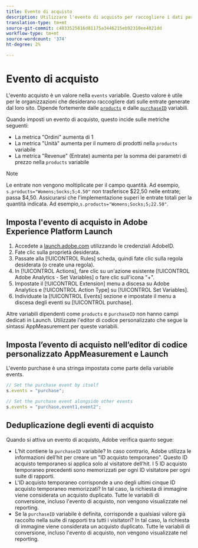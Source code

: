 ```yaml
---
title: Evento di acquisto
description: Utilizzare l'evento di acquisto per raccogliere i dati per le metriche 'Ordini', 'Unità' e 'Entrate'.
translation-type: tm+mt
source-git-commit: c4833525816d81175a3446215eb92310ee4021dd
workflow-type: tm+mt
source-wordcount: '374'
ht-degree: 2%

---
```



# Evento di acquisto

L&#39;evento acquisto è un valore nella `events` variabile. Questo valore è utile per le organizzazioni che desiderano raccogliere dati sulle entrate generate dal loro sito. Dipende fortemente dalle [`products`](../products.md) e dalle [`purchaseID`](../purchaseid.md) variabili.

Quando imposti un evento di acquisto, questo incide sulle metriche seguenti:

* La metrica &quot;Ordini&quot; aumenta di 1
* La metrica &quot;Unità&quot; aumenta per il numero di prodotti nella `products` variabile
* La metrica &quot;Revenue&quot; (Entrate) aumenta per la somma dei parametri di prezzo nella `products` variabile

>[!NOTE]
>
>Le entrate non vengono moltiplicate per il campo quantità. Ad esempio, `s.products="Womens;Socks;5;4.50"` non trasferisce $22,50 nelle entrate; passa $4,50. Assicurarsi che l&#39;implementazione superi le entrate totali per la quantità indicata. Ad esempio,`s.products="Womens;Socks;5;22.50"`.

## Imposta l&#39;evento di acquisto in  Adobe Experience Platform Launch

1. Accedete a [launch.adobe.com](https://launch.adobe.com) utilizzando le credenziali AdobeID.
2. Fate clic sulla proprietà desiderata.
3. Passate alla [!UICONTROL Rules] scheda, quindi fate clic sulla regola desiderata (o create una regola).
4. In [!UICONTROL Actions], fare clic su un&#39;azione esistente [!UICONTROL Adobe Analytics - Set Variables] o fare clic sull&#39;icona &quot;+&quot;.
5. Impostate il [!UICONTROL Extension] menu a discesa su Adobe  Analytics e [!UICONTROL Action Type] su [!UICONTROL Set Variables].
6. Individuate la [!UICONTROL Events] sezione e impostate il menu a discesa degli eventi su [!UICONTROL purchase].

Altre variabili dipendenti come `products` e `purchaseID` non hanno campi dedicati in Launch. Utilizzate l&#39;editor di codice personalizzato che segue la sintassi AppMeasurement per queste variabili.

## Imposta l’evento di acquisto nell’editor di codice personalizzato AppMeasurement e Launch

L&#39;evento purchase è una stringa impostata come parte della variabile events.

```js
// Set the purchase event by itself
s.events = "purchase";

// Set the purchase event alongside other events
s.events = "purchase,event1,event2";
```

## Deduplicazione degli eventi di acquisto

Quando si attiva un evento di acquisto, Adobe verifica quanto segue:

* L’hit contiene la `purchaseID` variabile? In caso contrario, Adobe utilizza le informazioni dell’hit per creare un &quot;ID acquisto temporaneo&quot;. Questo ID acquisto temporaneo si applica solo al visitatore dell’hit. I 5 ID acquisto temporaneo precedenti sono memorizzati per ogni ID visitatore per ogni suite di rapporti.
* L&#39;ID acquisto temporaneo corrisponde a uno degli ultimi cinque ID acquisto temporaneo memorizzati? In tal caso, la richiesta di immagine viene considerata un acquisto duplicato. Tutte le variabili di conversione, incluso l&#39;evento di acquisto, non vengono visualizzate nel reporting.
* Se la `purchaseID` variabile è definita, corrisponde a qualsiasi valore già raccolto nella suite di rapporti tra tutti i visitatori? In tal caso, la richiesta di immagine viene considerata un acquisto duplicato. Tutte le variabili di conversione, incluso l&#39;evento di acquisto, non vengono visualizzate nel reporting.
